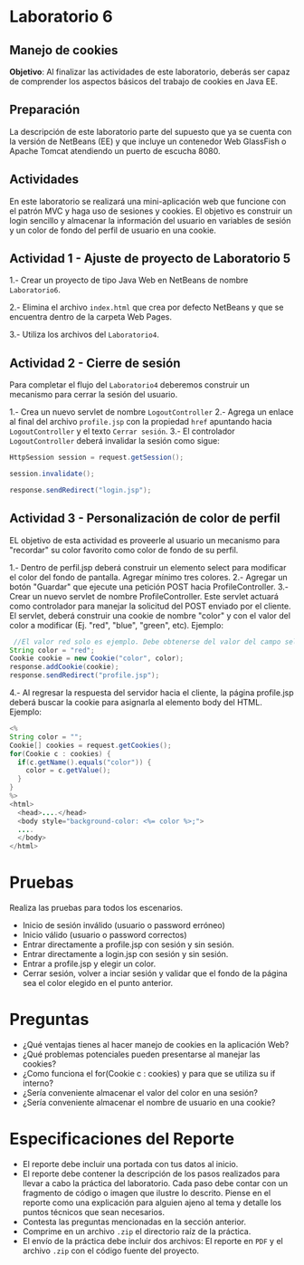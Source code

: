 # Laboratorio 6

## Manejo de cookies

**Objetivo**: Al finalizar las actividades de este laboratorio, deberás ser capaz de comprender los aspectos básicos del trabajo de cookies en Java EE.

## Preparación
La descripción de este laboratorio parte del supuesto que ya se cuenta con la versión de NetBeans (EE) y que incluye un contenedor Web GlassFish o Apache Tomcat atendiendo un puerto de escucha 8080.

## Actividades

En este laboratorio se realizará una mini-aplicación web que funcione con el patrón MVC y haga uso de sesiones y cookies. El objetivo es construir un login sencillo y almacenar la información del usuario en variables de sesión y un color de fondo del perfil de usuario en una cookie.

## Actividad 1 - Ajuste de proyecto de Laboratorio 5

1.- Crear un proyecto de tipo Java Web en NetBeans de nombre `Laboratorio6`.

2.- Elimina el archivo `index.html` que crea por defecto NetBeans y que se encuentra dentro de la carpeta Web Pages.

3.- Utiliza los archivos del `Laboratorio4`.

## Actividad 2 - Cierre de sesión

Para completar el flujo del `Laboratorio4` deberemos construir un mecanismo para cerrar la sesión del usuario.

1.- Crea un nuevo servlet de nombre `LogoutController`
2.- Agrega un enlace al final del archivo `profile.jsp` con la propiedad `href` apuntando hacia `LogoutController` y el texto `Cerrar sesión`.
3.- El controlador `LogoutController` deberá invalidar la sesión como sigue:

```java
HttpSession session = request.getSession();

session.invalidate();

response.sendRedirect("login.jsp");
```

## Actividad 3 - Personalización de color de perfil

EL objetivo de esta actividad es proveerle al usuario un mecanismo para "recordar" su color favorito como color de fondo de su perfil.


1.- Dentro de perfil.jsp deberá construir un elemento select para modificar el color del fondo de pantalla. Agregar mínimo tres colores.
2.- Agregar un botón "Guardar" que ejecute una petición POST hacia ProfileController.
3.- Crear un nuevo servlet de nombre ProfileController. Este servlet actuará como controlador para manejar la solicitud del POST enviado por el cliente. El servlet, deberá construir una cookie de nombre "color" y con el valor del color a modificar (Ej. "red", "blue", "green", etc). Ejemplo:

```java
 //El valor red solo es ejemplo. Debe obtenerse del valor del campo select enviado por el POST
String color = "red";
Cookie cookie = new Cookie("color", color);
response.addCookie(cookie);
response.sendRedirect("profile.jsp");
```

4.- Al regresar la respuesta del servidor hacia el cliente, la página profile.jsp deberá buscar la cookie para asignarla al elemento body del HTML. Ejemplo:

```java
<%
String color = "";
Cookie[] cookies = request.getCookies();
for(Cookie c : cookies) { 
  if(c.getName().equals("color")) { 
    color = c.getValue();
  }
}
%>
<html>
  <head>....</head>
  <body style="background-color: <%= color %>;">
  ....
  </body>
</html>
```

 # Pruebas

Realiza las pruebas para todos los escenarios.
- Inicio de sesión inválido (usuario o password erróneo)
- Inicio válido (usuario o password correctos)
- Entrar directamente a profile.jsp con sesión y sin sesión.
- Entrar directamente a login.jsp con sesión y sin sesión.
- Entrar a profile.jsp y elegir un color. 
- Cerrar sesión, volver a inciar sesión y validar que el fondo de la página sea el color elegido en el punto anterior.

# Preguntas
- ¿Qué ventajas tienes al hacer manejo de cookies en la aplicación Web?
- ¿Qué problemas potenciales pueden presentarse al manejar las cookies?
- ¿Como funciona el for(Cookie c : cookies) y para que se utiliza su if interno?
- ¿Sería conveniente almacenar el valor del color en una sesión?
- ¿Sería conveniente almacenar el nombre de usuario en una cookie?

# Especificaciones del Reporte

- El reporte debe incluir una portada con tus datos al inicio.
- El reporte debe contener la descripción de los pasos realizados para llevar a cabo la práctica del laboratorio. Cada paso debe contar con un fragmento de código o imagen que ilustre lo descrito. Piense en el reporte como una explicación para alguien ajeno al tema y detalle los puntos técnicos que sean necesarios.
- Contesta las preguntas mencionadas en la sección anterior.
- Comprime en un archivo `.zip` el directorio raíz de la práctica.
- El envío de la práctica debe incluir dos archivos: El reporte en `PDF` y el archivo `.zip` con el código fuente del proyecto.
